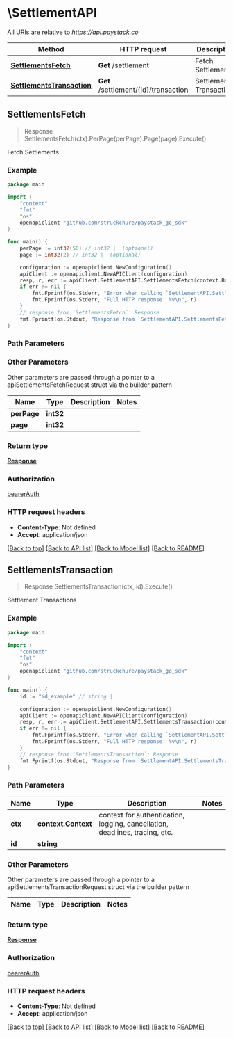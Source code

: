 # \SettlementAPI

All URIs are relative to *https://api.paystack.co*

| Method                                                                | HTTP request                         | Description             |
| --------------------------------------------------------------------- | ------------------------------------ | ----------------------- |
| [**SettlementsFetch**](SettlementAPI.md#SettlementsFetch)             | **Get** /settlement                  | Fetch Settlements       |
| [**SettlementsTransaction**](SettlementAPI.md#SettlementsTransaction) | **Get** /settlement/{id}/transaction | Settlement Transactions |

## SettlementsFetch

> Response SettlementsFetch(ctx).PerPage(perPage).Page(page).Execute()

Fetch Settlements

### Example

```go
package main

import (
	"context"
	"fmt"
	"os"
	openapiclient "github.com/struckchure/paystack_go_sdk"
)

func main() {
	perPage := int32(50) // int32 |  (optional)
	page := int32(2) // int32 |  (optional)

	configuration := openapiclient.NewConfiguration()
	apiClient := openapiclient.NewAPIClient(configuration)
	resp, r, err := apiClient.SettlementAPI.SettlementsFetch(context.Background()).PerPage(perPage).Page(page).Execute()
	if err != nil {
		fmt.Fprintf(os.Stderr, "Error when calling `SettlementAPI.SettlementsFetch``: %v\n", err)
		fmt.Fprintf(os.Stderr, "Full HTTP response: %v\n", r)
	}
	// response from `SettlementsFetch`: Response
	fmt.Fprintf(os.Stdout, "Response from `SettlementAPI.SettlementsFetch`: %v\n", resp)
}
```

### Path Parameters

### Other Parameters

Other parameters are passed through a pointer to a apiSettlementsFetchRequest struct via the builder pattern

| Name        | Type      | Description | Notes |
| ----------- | --------- | ----------- | ----- |
| **perPage** | **int32** |             |
| **page**    | **int32** |             |

### Return type

[**Response**](Response.md)

### Authorization

[bearerAuth](../README.md#bearerAuth)

### HTTP request headers

- **Content-Type**: Not defined
- **Accept**: application/json

[[Back to top]](#) [[Back to API list]](../README.md#documentation-for-api-endpoints)
[[Back to Model list]](../README.md#documentation-for-models)
[[Back to README]](../README.md)

## SettlementsTransaction

> Response SettlementsTransaction(ctx, id).Execute()

Settlement Transactions

### Example

```go
package main

import (
	"context"
	"fmt"
	"os"
	openapiclient "github.com/struckchure/paystack_go_sdk"
)

func main() {
	id := "id_example" // string |

	configuration := openapiclient.NewConfiguration()
	apiClient := openapiclient.NewAPIClient(configuration)
	resp, r, err := apiClient.SettlementAPI.SettlementsTransaction(context.Background(), id).Execute()
	if err != nil {
		fmt.Fprintf(os.Stderr, "Error when calling `SettlementAPI.SettlementsTransaction``: %v\n", err)
		fmt.Fprintf(os.Stderr, "Full HTTP response: %v\n", r)
	}
	// response from `SettlementsTransaction`: Response
	fmt.Fprintf(os.Stdout, "Response from `SettlementAPI.SettlementsTransaction`: %v\n", resp)
}
```

### Path Parameters

| Name    | Type                | Description                                                                 | Notes |
| ------- | ------------------- | --------------------------------------------------------------------------- | ----- |
| **ctx** | **context.Context** | context for authentication, logging, cancellation, deadlines, tracing, etc. |
| **id**  | **string**          |                                                                             |

### Other Parameters

Other parameters are passed through a pointer to a apiSettlementsTransactionRequest struct via the builder pattern

| Name | Type | Description | Notes |
| ---- | ---- | ----------- | ----- |

### Return type

[**Response**](Response.md)

### Authorization

[bearerAuth](../README.md#bearerAuth)

### HTTP request headers

- **Content-Type**: Not defined
- **Accept**: application/json

[[Back to top]](#) [[Back to API list]](../README.md#documentation-for-api-endpoints)
[[Back to Model list]](../README.md#documentation-for-models)
[[Back to README]](../README.md)
